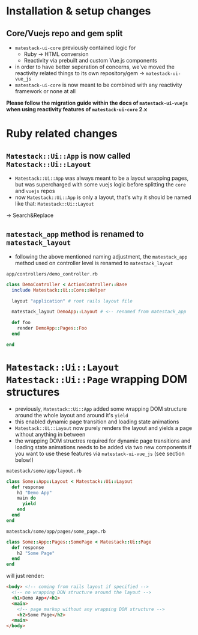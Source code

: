 # Installation & setup changes

## Core/Vuejs repo and gem split

- `matestack-ui-core` previously contained logic for
  - Ruby -> HTML conversion
  - Reactivity via prebuilt and custom Vue.js components
- in order to have better seperation of concerns, we've moved the reactivity related things to its own repository/gem -> `matestack-ui-vue_js`
- `matestack-ui-core` is now meant to be combined with any reactivity framework or none at all

**Please follow the migration guide within the docs of `matestack-ui-vuejs` when using reactivity features of `matestack-ui-core` 2.x**

# Ruby related changes

## `Matestack::Ui::App` is now called `Matestack::Ui::Layout`

- `Matestack::Ui::App` was always meant to be a layout wrapping pages, but was supercharged with some vuejs logic before splitting the `core` and `vuejs` repos
- now `Matestack::Ui::App` is only a layout, that's why it should be named like that: `Matestack::Ui::Layout`

-> Search&Replace

## `matestack_app` method is renamed to `matestack_layout`

- following the above mentioned naming adjustment, the `matestack_app` method used on controller level is renamed to `matestack_layout`

`app/controllers/demo_controller.rb`
```ruby
class DemoController < ActionController::Base
  include Matestack::Ui::Core::Helper

  layout "application" # root rails layout file

  matestack_layout DemoApp::Layout # <-- renamed from matestack_app

  def foo
    render DemoApp::Pages::Foo
  end

end
```

# `Matestack::Ui::Layout` `Matestack::Ui::Page` wrapping DOM structures

- previously, `Matestack::Ui::App` added some wrapping DOM structure around the whole layout and around it's `yield`
- this enabled dynamic page transition and loading state animations
- `Matestack::Ui::Layout` now purely renders the layout and yields a page without anything in between
- the wrapping DOM structres required for dynamic page transitions and loading state animations needs to be added via two new components if you want to use these features via `matestack-ui-vue_js` (see section below!)

`matestack/some/app/layout.rb`
```ruby
class Some::App::Layout < Matestack::Ui::Layout
  def response
    h1 "Demo App"
    main do
      yield
    end
  end
end
```

`matestack/some/app/pages/some_page.rb`
```ruby
class Some::App::Pages::SomePage < Matestack::Ui::Page
  def response
    h2 "Some Page"
  end
end
```

will just render:

```html
<body> <!-- coming from rails layout if specified -->
  <!-- no wrapping DON structure around the layout -->
  <h1>Demo App</<h1>
  <main>
    <!-- page markup without any wrapping DOM structure -->
    <h2>Some Page</h2>
  <main>
</body>
```

